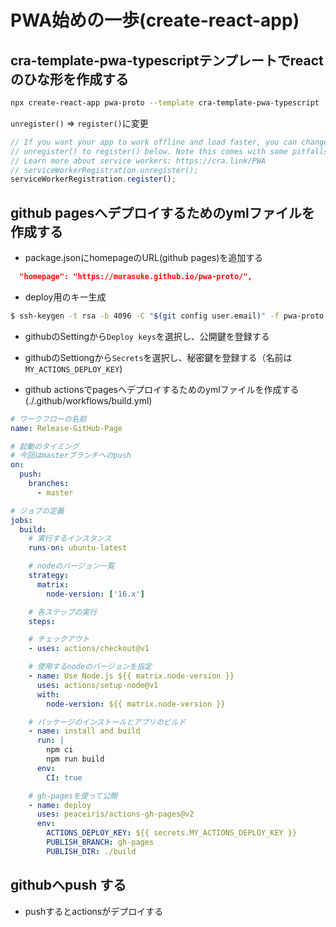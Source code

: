 # PWA始めの一歩(create-react-app)


## cra-template-pwa-typescriptテンプレートでreactのひな形を作成する

```bash
npx create-react-app pwa-proto --template cra-template-pwa-typescript
```

`unregister()` ⇒ `register()`に変更
```typescript
// If you want your app to work offline and load faster, you can change
// unregister() to register() below. Note this comes with some pitfalls.
// Learn more about service workers: https://cra.link/PWA
// serviceWorkerRegistration.unregister();
serviceWorkerRegistration.register();
```

## github pagesへデプロイするためのymlファイルを作成する

* package.jsonにhomepageのURL(github pages)を追加する 

```json
  "homepage": "https://murasuke.github.io/pwa-proto/",
```

* deploy用のキー生成

```bash
$ ssh-keygen -t rsa -b 4096 -C "$(git config user.email)" -f pwa-proto -N ""
```

* githubのSettingから`Deploy keys`を選択し、公開鍵を登録する

* githubのSettiongから`Secrets`を選択し、秘密鍵を登録する（名前は`MY_ACTIONS_DEPLOY_KEY`)

* github actionsでpagesへデプロイするためのymlファイルを作成する(./.github/workflows/build.yml) 

```yaml
# ワークフローの名前
name: Release-GitHub-Page

# 起動のタイミング 
# 今回はmasterブランチへのpush
on:
  push:
    branches:
      - master

# ジョブの定義
jobs:
  build:
    # 実行するインスタンス
    runs-on: ubuntu-latest

    # nodeのバージョン一覧
    strategy:
      matrix:
        node-version: ['16.x']

    # 各ステップの実行
    steps:

    # チェックアウト
    - uses: actions/checkout@v1

    # 使用するnodeのバージョンを指定
    - name: Use Node.js ${{ matrix.node-version }}
      uses: actions/setup-node@v1
      with:
        node-version: ${{ matrix.node-version }}

    # パッケージのインストールとアプリのビルド
    - name: install and build
      run: |
        npm ci
        npm run build
      env:
        CI: true

    # gh-pagesを使って公開
    - name: deploy
      uses: peaceiris/actions-gh-pages@v2
      env:
        ACTIONS_DEPLOY_KEY: ${{ secrets.MY_ACTIONS_DEPLOY_KEY }}
        PUBLISH_BRANCH: gh-pages
        PUBLISH_DIR: ./build

```


## githubへpush する

* pushするとactionsがデプロイする
